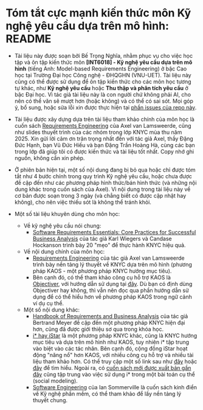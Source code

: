 # Tóm tắt cực mạnh kiến thức môn Kỹ nghệ yêu cầu dựa trên mô hình: README

- Tài liệu này được soạn bởi Bế Trọng Nghĩa, nhằm phục vụ cho việc học tập và ôn tập kiến thức môn **[INT6018] - Kỹ nghệ yêu cầu dựa trên mô hình** (tiếng Anh: Model-based Requirements Engineering) ở bậc Cao học tại Trường Đại học Công nghệ - ĐHQGHN (VNU-UET). Tài liệu này cũng có thể được sử dụng để ôn tập kiến thức cho các môn học tương tự khác, như **Kỹ nghệ yêu cầu** hoặc **Thu thập và phân tích yêu cầu** ở bậc Đại học. Vì tác giả tài liệu này là con người chứ không phải AI, cho nên có thể văn sẽ mượt hơn (hoặc không) và có thể có sai sót. Mọi góp ý, bổ sung, hoặc sửa lỗi xin được thực hiện tại [phần issues của repo này](https://github.com/AcaDAMNmia/knycspeedrunanypercent/issues).

- Tài liệu được xây dựng dựa trên tài liệu tham khảo chính của môn học là cuốn sách [Requirements Engineering](https://www.wiley.com/en-us/Requirements+Engineering%3A+From+System+Goals+to+UML+Models+to+Software+Specifications%2C+1st+Edition-p-9780470012703) của Axel van Lamsweerde, cũng như slides thuyết trình của các nhóm trong lớp KNYC mùa thu năm 2025. Xin gửi lời cảm ơn trân trọng nhất đến với tác giả Axel, thầy Đặng Đức Hạnh, bạn Vũ Đức Hiếu và bạn Đặng Trần Hoàng Hà, cùng các bạn trong lớp đã giúp tôi có được kiến thức và tài liệu tốt nhất. Copy nhớ ghi nguồn, không cần xin phép.

- Ở phiên bản hiện tại, một số nội dung đang bị bỏ qua hoặc chỉ được tóm tắt như 4 bước chính trong quy trình Kỹ nghệ yêu cầu, hoặc chưa được đề cập đến như các phương pháp hình thức/bán hình thức (và những nội dung khác trong cuốn sách của Axel). Vì nội dung trong tài liệu này về cơ bản được soạn trong 3 ngày (và chẳng biết có được cập nhật hay không), cho nên việc thiếu sót là không thể tránh khỏi.

- Một số tài liệu khuyên dùng cho môn học:
  - Về kỹ nghệ yêu cầu nói chung: 
    - [Software Requirements Essentials: Core Practices for Successful Business Analysis](https://www.informit.com/store/software-requirements-essentials-core-practices-for-9780138190286) của tác giả Karl Wiegers và Candase Hockanson trình bày 20 "mẹo" để thực hành KNYC hiệu quả.
  - Về nội dung chính của môn học: 
    - [Requirements Engineering](https://www.wiley.com/en-us/Requirements+Engineering%3A+From+System+Goals+to+UML+Models+to+Software+Specifications%2C+1st+Edition-p-9780470012703) của tác giả Axel van Lamsweerde trình bày nền tảng lý thuyết về KNYC dựa trên mô hình (phương pháp KAOS - một phương pháp KNYC hướng mục tiêu).
    - Bên cạnh đó, có thể tham khảo công cụ hỗ trợ KAOS là [Objectiver](https://objectiver.com/index.php?id=4), với hướng dẫn sử dụng tại [đây](https://www.objectiver.com/fileadmin/download/documents/KaosTutorial.pdf). Dù bạn có định dùng Objectiver hay không, thì vẫn nên đọc qua phần hướng dẫn sử dụng để có thể hiểu hơn về phương pháp KAOS trong ngữ cảnh ví dụ cụ thể.
  - Một số nội dung khác:
    - [Handbook of Requirements and Business Analysis](https://link.springer.com/book/10.1007/978-3-031-06739-6) của tác giả Bertrand Meyer đề cập đến một phương pháp KNYC hiện đại hơn, cũng đã được giới thiệu sơ qua trong khóa học.
    - [i* hay iStar](https://en.wikipedia.org/wiki/I*) là một phương pháp KNYC khác, cũng là KNYC hướng mục tiêu và dựa trên mô hình như KAOS, tuy nhiên i* tập trung vào biệt vào các tác nhân. Bên cạnh đó, cộng đồng iStar hoạt động "năng nổ" hơn KAOS, với nhiều công cụ hỗ trợ và nhiều tài liệu tham khảo hơn. Có thể truy cập một số link sau như [đây](http://istarwiki.org/) hoặc [đây](https://sites.google.com/site/istarlanguage/) để tìm hiểu. Ngoài ra, có [cuốn sách mới được xuất bản gần đây](https://link.springer.com/book/10.1007/978-3-031-72107-6) cũng tập trung vào việc sử dụng i* trong một bài toán cụ thể (social modeling).
    - [Software Engineering](https://software-engineering-book.com/) của Ian Sommerville là cuốn sách kinh điển về Kỹ nghệ phần mềm, có thể tham khảo để lấy nền tảng lý thuyết chung.